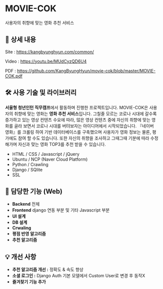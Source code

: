 # MOVIE-COK
사용자의 취향에 맞는 영화 추천 서비스

## 📖 상세 내용
Site : https://kangbyunghyun.com/common/

Video : https://youtu.be/MUdCyzQD6U4

PDF : https://github.com/KangByungHyun/movie-cok/blob/master/MOVIE-COK.pdf

## 🛠️ 사용 기술 및 라이브러리

**서울형 청년인턴 직무캠프**에서 활동하며 진행한 프로젝트입니다. MOVIE-COK은 사용자의 취향에 맞는 영화는 **영화 추천 서비스**입니다. 그칠줄 모르는 코로나 시대에 갈수록 증가하고 있는 영상 컨텐츠 수요에 따라, 많은 영상 컨텐츠 중에 자신의 취향에 맞는 영화를 골라 보면서 코로나 시대를 버텨보자는 아이디어에서 시작되었습니다. 『네이버 영화』를 크롤링 하여 기반 데이터베이스를 구축했으며 사용자가 영화 정보는 물론, 평가에도 참여 할 수도 있습니다. 또한 자신의 취향을 조사하고 그때그때 기분에 따라 수정해가며 자신과 맞는 영화 TOP3를 추천 받을 수 있습니다.

- HTML / CSS / Javascript / jQuery
- Ubuntu / NCP (Naver Cloud Platform)
- Python / Crawling
- Django / SQlite
- SSL

## 📱 담당한 기능 (Web)

- **Backend** 전체
- **Frontend** django 연동 부분 및 기타 Javascript 부분
- **UI 설계**
- **DB 설계**
- **Crwaling**
- **평점 반영 알고리즘**
- **추천 알고리즘**

## 💡 개선 사항

- **추천 알고리즘 개선 :** 정확도 & 속도 향상
- **소셜 로그인 :** Django Auth 기본 모델에서 Custom User로 변경 후 동작X
- **즐겨찾기 기능 추가**
